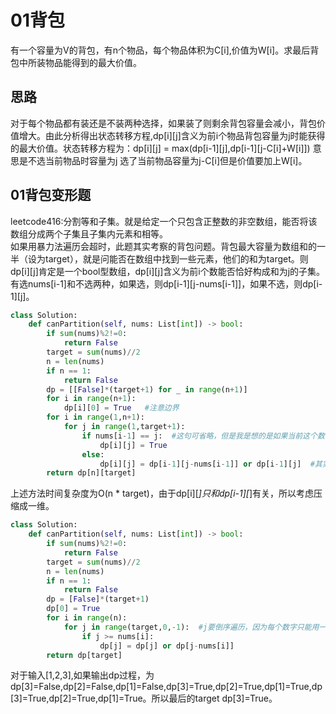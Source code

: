 # 01背包
有一个容量为V的背包，有n个物品，每个物品体积为C[i],价值为W[i]。求最后背包中所装物品能得到的最大价值。
## 思路
对于每个物品都有装还是不装两种选择，如果装了则剩余背包容量会减小，背包价值增大。由此分析得出状态转移方程,dp[i][j]含义为前i个物品背包容量为j时能获得的最大价值。状态转移方程为：dp[i][j] = max(dp[i-1][j],dp[i-1][j-C[i]+W[i]]) 意思是不选当前物品时容量为j 选了当前物品容量为j-C[i]但是价值要加上W[i]。<br/>

## 01背包变形题
leetcode416:分割等和子集。就是给定一个只包含正整数的非空数组，能否将该数组分成两个子集且子集内元素和相等。<br/>
如果用暴力法遍历会超时，此题其实考察的背包问题。背包最大容量为数组和的一半（设为target），就是问能否在数组中找到一些元素，他们的和为target。则dp[i][j]肯定是一个bool型数组，dp[i][j]含义为前i个数能否恰好构成和为j的子集。有选nums[i-1]和不选两种，如果选，则dp[i-1][j-nums[i-1]]，如果不选，则dp[i-1][j]。
```Python
class Solution:
    def canPartition(self, nums: List[int]) -> bool:
        if sum(nums)%2!=0:
            return False
        target = sum(nums)//2
        n = len(nums)
        if n == 1:
            return False
        dp = [[False]*(target+1) for _ in range(n+1)]
        for i in range(n+1):
            dp[i][0] = True   #注意边界
        for i in range(1,n+1):
            for j in range(1,target+1):
                if nums[i-1] == j:  #这句可省略，但是我是想的是如果当前这个数已经等于目标了，就直接为True
                    dp[i][j] = True
                else:
                    dp[i][j] = dp[i-1][j-nums[i-1]] or dp[i-1][j]  #其实应该讨论j是否大于nums[i-1]情况，但这样写也过了
        return dp[n][target]

```
上述方法时间复杂度为O(n * target)，由于dp[i][*]只和dp[i-1][*]有关，所以考虑压缩成一维。
```Python
class Solution:
    def canPartition(self, nums: List[int]) -> bool:
        if sum(nums)%2!=0:
            return False
        target = sum(nums)//2
        n = len(nums)
        if n == 1:
            return False
        dp = [False]*(target+1)
        dp[0] = True
        for i in range(n):
            for j in range(target,0,-1):  #j要倒序遍历，因为每个数字只能用一次，避免前面的结果影响后面
                if j >= nums[i]:
                    dp[j] = dp[j] or dp[j-nums[i]]
        return dp[target]
```
对于输入[1,2,3],如果输出dp过程，为dp[3]=False,dp[2]=False,dp[1]=False,dp[3]=True,dp[2]=True,dp[1]=True,dp[3]=True,dp[2]=True,dp[1]=True。所以最后的target dp[3]=True。
